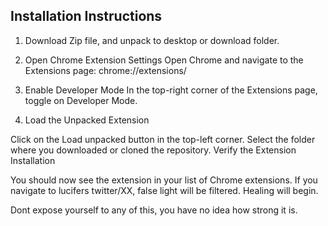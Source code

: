 
## Installation Instructions

1. Download Zip file, and unpack to desktop or download folder.

2. Open Chrome Extension Settings
Open Chrome and navigate to the Extensions page:
chrome://extensions/

3. Enable Developer Mode
In the top-right corner of the Extensions page, toggle on Developer Mode.


4. Load the Unpacked Extension

Click on the Load unpacked button in the top-left corner.
Select the folder where you downloaded or cloned the repository.
Verify the Extension Installation

You should now see the extension in your list of Chrome extensions. If you navigate to lucifers twitter/XX, false light will be filtered. Healing will begin.

Dont expose yourself to any of this, you have no idea how strong it is.
